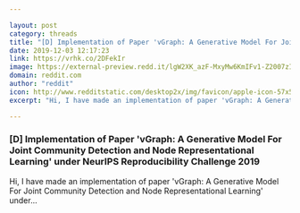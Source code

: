 ```yaml
---

layout: post
category: threads
title: "[D] Implementation of Paper 'vGraph: A Generative Model For Joint Community Detection and Node Representational Learning' under NeurIPS Reproducibility Challenge 2019"
date: 2019-12-03 12:17:23
link: https://vrhk.co/2DFekIr
image: https://external-preview.redd.it/lgW2XK_azF-MxyMw6KmIFv1-Z2007zIdSz4o2eiaNzE.jpg?width=400&height=209.42408377&auto=webp&s=507d421a907999785120295ac05357ece74ddfe9
domain: reddit.com
author: "reddit"
icon: http://www.redditstatic.com/desktop2x/img/favicon/apple-icon-57x57.png
excerpt: "Hi, I have made an implementation of paper 'vGraph: A Generative Model For Joint Community Detection and Node Representational Learning' under..."

---
```


### [D] Implementation of Paper 'vGraph: A Generative Model For Joint Community Detection and Node Representational Learning' under NeurIPS Reproducibility Challenge 2019

Hi, I have made an implementation of paper 'vGraph: A Generative Model For Joint Community Detection and Node Representational Learning' under...